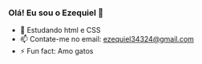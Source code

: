 ### Olá! Eu sou o Ezequiel 👋

- 🌱 Estudando html e CSS 
- 📫 Contate-me no email: ezequiel34324@gmail.com 
- ⚡ Fun fact: Amo gatos 

